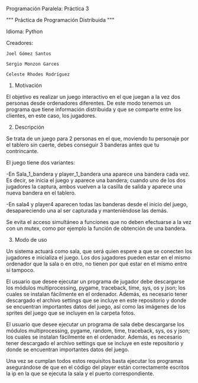 Programación Paralela: Práctica 3

"""
Práctica de Programación Distribuida
"""

Idioma: Python

Creadores:

    Joel Gómez Santos
    
    Sergio Monzon Garces
    
    Celeste Rhodes Rodríguez

1. Motivación

El objetivo es realizar un juego interactivo en el que juegan a la vez dos personas desde ordenadores diferentes. De este modo tenemos un programa que tiene información distribuida y que se comparte entre los clientes, en este caso, los jugadores.

2. Descripción

Se trata de un juego para 2 personas en el que, moviendo tu personaje por el tablero sin caerte, debes conseguir 3 banderas antes que tu contrincante.

El juego tiene dos variantes:

-En Sala_1_bandera y player_1_bandera una aparece una bandera cada vez. Es decir, se inicia el juego y aparece una bandera; cuando uno de los dos jugadores la captura, ambos vuelven a la casilla de salida y aparece una nueva bandera en el tablero.

-En sala4 y player4 aparecen todas las banderas desde el inicio del juego, desapareciendo una al ser capturada y manteniéndose las demás.

Se evita el acceso simultáneo a funciones que no deben efectuarse a la vez con un mutex, como por ejemplo la función de obtención de una bandera.

3. Modo de uso

Un sistema actuará como sala, que será quien espere a que se conecten los jugadores e inicializa el juego. Los dos jugadores pueden estar en el mismo ordenador que la sala o en otro, no tienen por qué estar en el mismo entre sí tampoco.

El usuario que desee ejecutar un programa de jugador debe descargarse los módulos multiprocessing, pygame, traceback, time, sys, os y json; los cuales se instalan fácilmente en el ordenador. Además, es necesario tener descargado el archivo settings que se incluye en este repositorio y donde se encuentran importantes datos del juego, así como las imágenes de los sprites del juego que se incluyen en la carpeta fotos.

El usuario que desee ejecutar un programa de sala debe descargarse los módulos multiprocessing, pygame, random, time, traceback, sys, os y json; los cuales se instalan fácilmente en el ordenador. Además, es necesario tener descargado el archivo settings que se incluye en este repositorio y donde se encuentran importantes datos del juego.

Una vez se cumplan todos estos requisitos basta ejecutar los programas asegurándose de que en el código del player están correctamente escritos la ip en la que se ejecuta la sala y el puerto correspondiente.
